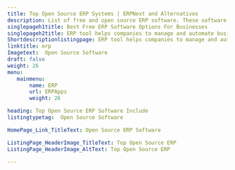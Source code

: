 ```yaml
---
title: Top Open Source ERP Systems | ERPNext and Alternatives
description: List of free and open source ERP software. These software help companies for managing all business units from a single site and help to improve decision making.
singlepageh1title: Best Free ERP Software Options For Businesses
singlepageh2title: ERP tool helps companies to manage and automate business workflows. Choose the best-suited ERP system for your business from the top open source ERP Systems.
Shortdescriptionlistingpage: ERP tool helps companies to manage and automate business workflows. Choose the best-suited ERP system for your business from the top open source ERP Systems.
linktitle: erp
Imagetext:  Open Source Software 
draft: false
weight: 26
menu:
   mainmenu: 
       name: ERP
       url: ERPApps
       weight: 26

heading: Top Open Source ERP Software Include
listingtypetag:  Open Source Software 

HomePage_Link_TitleText: Open Source ERP Software

ListingPage_HeaderImage_TitleText: Top Open Source ERP
ListingPage_HeaderImage_AltText: Top Open Source ERP

---
```


